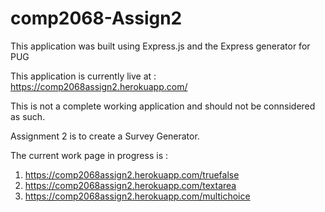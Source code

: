 # comp2068-Assign2

This application was built using Express.js and the Express generator for PUG

This application is currently live at : https://comp2068assign2.herokuapp.com/

This is not a complete working application and should not be connsidered as such.

Assignment 2 is to create a Survey Generator.

The current work page in progress is :

1. https://comp2068assign2.herokuapp.com/truefalse
2. https://comp2068assign2.herokuapp.com/textarea
3. https://comp2068assign2.herokuapp.com/multichoice

